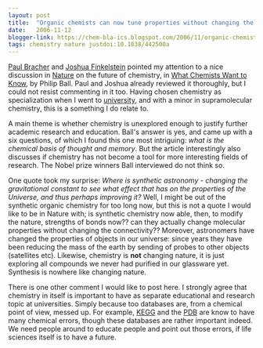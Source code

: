 ```yaml
---
layout: post
title:  "Organic chemists can now tune properties without changing the molecular structure??"
date:   2006-11-12
blogger-link: https://chem-bla-ics.blogspot.com/2006/11/organic-chemists-can-now-tune.html
tags: chemistry nature justdoi:10.1038/442500a
---
```


[Paul Bracher](http://www.paulbracher.com/blog/?p=217) and [Joshua Finkelstein](http://blogs.nature.com/thescepticalchymist/2006/08/the_big_picture.html)
pointed my attention to a nice discussion in [Nature](http://www.nature.com/) on the future of chemistry, in
[What Chemists Want to Know](http://www.nature.com/nature/journal/v442/n7102/full/442500a.html), by Philip Ball.
Paul and Joshua already reviewed it thoroughly, but I could not resist commenting in it too. Having chosen chemistry
as specialization when I went to [university](http://www.ru.nl/), and with a minor in supramolecular chemistry,
this is a something I do relate to.

A main theme is whether chemistry is unexplored enough to justify further academic research and education. Ball's answer is
yes, and came up with a six questions, of which I found this one most intriguing: *what is the chemical basis of thought and memory*.
But the article interestingly also discusses if chemistry has not become a tool for more interesting fields of research.
The Nobel prize winners Ball interviewed do not think so.

One quote took my surprise: *Where is synthetic astronomy - changing the gravitational constant to see what effect that
has on the properties of the Universe, and thus perhaps improving it?* Well, I might be out of the synthetic organic
chemistry for too long now, but this is not a quote I would like to be in Nature with; is synthetic chemistry now
able, then, to modify the nature, strengths of bonds now?? can they actually change molecular properties without
changing the connectivity?? Moreover, astronomers have changed the properties of objects in our universe: since
years they have been reducing the mass of the earth by sending of probes to other objects (satellites etc).
Likewise, chemistry is **not** changing nature, it is just exploring all compounds we never had purified in our
glassware yet. Synthesis is nowhere like changing nature.

There is one other comment I would like to post here. I strongly agree that chemistry in itself is important to have
as separate educational and research topic at universities. Simply because too databases are, from a chemical point
of view, messed up. For example, [KEGG](http://www.genome.jp/kegg/) and the [PDB](http://www.pdb.org/) are know to
have many chemical errors, though these databases are rather important indeed. We need people around to educate
people and point out those errors, if life sciences itself is to have a future.
